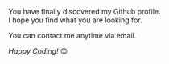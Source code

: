 
You have finally discovered my Github profile. <br>
I hope you find what you are looking for.
  
You can contact me anytime via email.


<i>Happy Coding!</i> 😊
  

  
